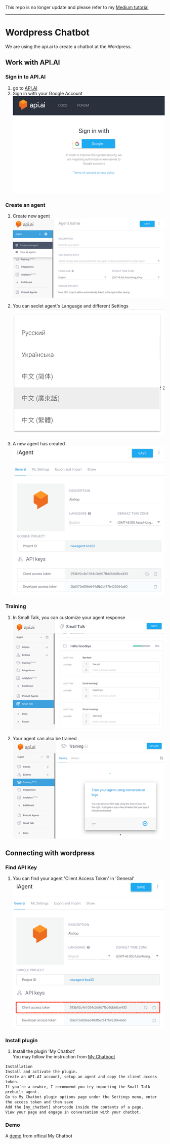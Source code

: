 This repo is no longer update and please refer to my [Medium tutorial](https://medium.com/wordblock/adding-a-chatbot-to-your-wordpress-d74306132e2a)

------
# Wordpress Chatbot
We are using the api.ai to create a chatbot at the Wordpress.

## Work with API.AI
### Sign in to API.AI
1. go to [API.AI](https://api.ai/)
2. Sign in with your Google Account
![](https://github.com/i01er/wordpress_chatbot/blob/master/images/login.png)


### Create an agent
1. Create new agent
![](https://github.com/i01er/wordpress_chatbot/blob/master/images/CreateAgent.png)

2. You can seclet agent's Language and different Settings
![](https://github.com/i01er/wordpress_chatbot/blob/master/images/Language.png)

3. A new agent has created
![](https://github.com/i01er/wordpress_chatbot/blob/master/images/Agent.png)


### Training
1. In Small Talk, you can customize your agent response
![](https://github.com/i01er/wordpress_chatbot/blob/master/images/SmallTalk.png)

2. Your agent can also be trained
![](https://github.com/i01er/wordpress_chatbot/blob/master/images/Training.png)


## Connecting with wordpress
### Find API Key
1. You can find your agent 'Client Access Token' in 'General'
![](https://github.com/i01er/wordpress_chatbot/blob/master/images/Key.png)


### Install plugin
1. Install the plugin 'My Chatbot'  
You may follow the instruction from [My Chatboot](https://wordpress.org/plugins/my-chatbot/#installation)

```
Installation  
Install and activate the plugin.
Create an API.AI account, setup an agent and copy the client access token.  
If you’re a newbie, I recommend you try importing the Small Talk prebuilt agent.  
Go to My Chatbot plugin options page under the Settings menu, enter the access token and then save  
Add the [my_chatbot] shortcode inside the contents of a page. 
View your page and engage in conversation with your chatbot.
```

### Demo
A [demo](https://danielpowney.com/my-chatbot-demo/) from offical My Chatbot
